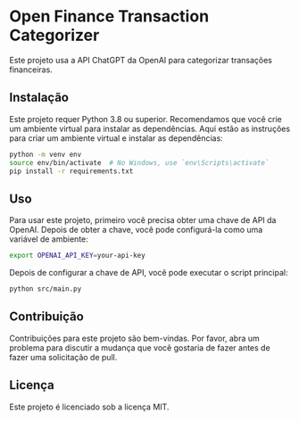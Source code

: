 # Open Finance Transaction Categorizer

Este projeto usa a API ChatGPT da OpenAI para categorizar transações financeiras.

## Instalação

Este projeto requer Python 3.8 ou superior. Recomendamos que você crie um ambiente virtual para instalar as dependências. Aqui estão as instruções para criar um ambiente virtual e instalar as dependências:

```bash
python -m venv env
source env/bin/activate  # No Windows, use `env\Scripts\activate`
pip install -r requirements.txt
```

## Uso
Para usar este projeto, primeiro você precisa obter uma chave de API da OpenAI. Depois de obter a chave, você pode configurá-la como uma variável de ambiente:

```bash
export OPENAI_API_KEY=your-api-key
```
Depois de configurar a chave de API, você pode executar o script principal:

```bash
python src/main.py
```

## Contribuição
Contribuições para este projeto são bem-vindas. Por favor, abra um problema para discutir a mudança que você gostaria de fazer antes de fazer uma solicitação de pull.

## Licença
Este projeto é licenciado sob a licença MIT.